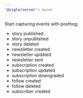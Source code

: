 ```yaml
---
'@sigle/server': minor
---
```


Start capturing events with posthog:

- story published
- story unpublished
- story deleted
- newsletter created
- newsletter updated
- newsletter sent
- subscription created
- subscription updated
- subscription downgraded
- follow created
- follow deleted
- subscriber created
